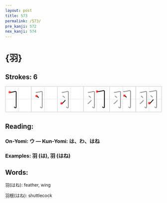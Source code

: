 ```yaml
---
layout: post
title: 573
permalink: /573/
pre_kanji: 572
nex_kanji: 574
---
```


# {羽}

## Strokes: 6

<div class="stroke"><img src="../images/E7BEBD.png" /></div>

## Reading:

### On-Yomi: ウ &mdash; Kun-Yomi: は、わ、はね

### Examples: 羽 (は), 羽 (はね)

## Words:

羽(はね): feather, wing

羽根(はね): shuttlecock
